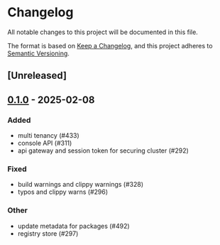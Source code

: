 # Changelog

All notable changes to this project will be documented in this file.

The format is based on [Keep a Changelog](https://keepachangelog.com/en/1.0.0/),
and this project adheres to [Semantic Versioning](https://semver.org/spec/v2.0.0.html).

## [Unreleased]

## [0.1.0](https://github.com/8xFF/atm0s-media-server/releases/tag/media-server-secure-v0.1.0) - 2025-02-08

### Added

- multi tenancy  (#433)
- console API (#311)
- api gateway and session token for securing cluster (#292)

### Fixed

- build warnings and clippy warnings (#328)
- typos and clippy warns (#296)

### Other

- update metadata for packages (#492)
- registry store (#297)

